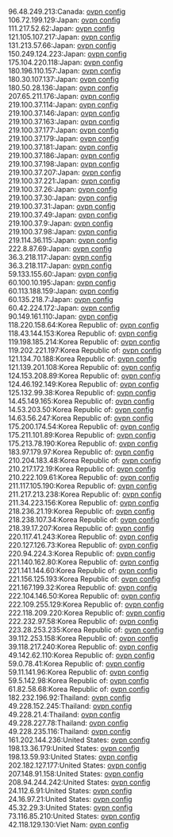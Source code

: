 96.48.249.213:Canada: [ovpn config](vpn/96_48_249_213.ovpn)  
106.72.199.129:Japan: [ovpn config](vpn/106_72_199_129.ovpn)  
111.217.52.62:Japan: [ovpn config](vpn/111_217_52_62.ovpn)  
121.105.107.217:Japan: [ovpn config](vpn/121_105_107_217.ovpn)  
131.213.57.66:Japan: [ovpn config](vpn/131_213_57_66.ovpn)  
150.249.124.223:Japan: [ovpn config](vpn/150_249_124_223.ovpn)  
175.104.220.118:Japan: [ovpn config](vpn/175_104_220_118.ovpn)  
180.196.110.157:Japan: [ovpn config](vpn/180_196_110_157.ovpn)  
180.30.107.137:Japan: [ovpn config](vpn/180_30_107_137.ovpn)  
180.50.28.136:Japan: [ovpn config](vpn/180_50_28_136.ovpn)  
207.65.211.176:Japan: [ovpn config](vpn/207_65_211_176.ovpn)  
219.100.37.114:Japan: [ovpn config](vpn/219_100_37_114.ovpn)  
219.100.37.146:Japan: [ovpn config](vpn/219_100_37_146.ovpn)  
219.100.37.163:Japan: [ovpn config](vpn/219_100_37_163.ovpn)  
219.100.37.177:Japan: [ovpn config](vpn/219_100_37_177.ovpn)  
219.100.37.179:Japan: [ovpn config](vpn/219_100_37_179.ovpn)  
219.100.37.181:Japan: [ovpn config](vpn/219_100_37_181.ovpn)  
219.100.37.186:Japan: [ovpn config](vpn/219_100_37_186.ovpn)  
219.100.37.198:Japan: [ovpn config](vpn/219_100_37_198.ovpn)  
219.100.37.207:Japan: [ovpn config](vpn/219_100_37_207.ovpn)  
219.100.37.221:Japan: [ovpn config](vpn/219_100_37_221.ovpn)  
219.100.37.26:Japan: [ovpn config](vpn/219_100_37_26.ovpn)  
219.100.37.30:Japan: [ovpn config](vpn/219_100_37_30.ovpn)  
219.100.37.31:Japan: [ovpn config](vpn/219_100_37_31.ovpn)  
219.100.37.49:Japan: [ovpn config](vpn/219_100_37_49.ovpn)  
219.100.37.9:Japan: [ovpn config](vpn/219_100_37_9.ovpn)  
219.100.37.98:Japan: [ovpn config](vpn/219_100_37_98.ovpn)  
219.114.36.115:Japan: [ovpn config](vpn/219_114_36_115.ovpn)  
222.8.87.69:Japan: [ovpn config](vpn/222_8_87_69.ovpn)  
36.3.218.117:Japan: [ovpn config](vpn/36_3_218_117.ovpn)  
36.3.218.117:Japan: [ovpn config](vpn/36_3_218_117.ovpn)  
59.133.155.60:Japan: [ovpn config](vpn/59_133_155_60.ovpn)  
60.100.10.195:Japan: [ovpn config](vpn/60_100_10_195.ovpn)  
60.113.188.159:Japan: [ovpn config](vpn/60_113_188_159.ovpn)  
60.135.218.7:Japan: [ovpn config](vpn/60_135_218_7.ovpn)  
60.42.224.172:Japan: [ovpn config](vpn/60_42_224_172.ovpn)  
90.149.161.110:Japan: [ovpn config](vpn/90_149_161_110.ovpn)  
118.220.158.64:Korea Republic of: [ovpn config](vpn/118_220_158_64.ovpn)  
118.43.144.153:Korea Republic of: [ovpn config](vpn/118_43_144_153.ovpn)  
119.198.185.214:Korea Republic of: [ovpn config](vpn/119_198_185_214.ovpn)  
119.202.221.197:Korea Republic of: [ovpn config](vpn/119_202_221_197.ovpn)  
121.134.70.188:Korea Republic of: [ovpn config](vpn/121_134_70_188.ovpn)  
121.139.201.108:Korea Republic of: [ovpn config](vpn/121_139_201_108.ovpn)  
124.153.208.89:Korea Republic of: [ovpn config](vpn/124_153_208_89.ovpn)  
124.46.192.149:Korea Republic of: [ovpn config](vpn/124_46_192_149.ovpn)  
125.132.99.38:Korea Republic of: [ovpn config](vpn/125_132_99_38.ovpn)  
14.45.149.165:Korea Republic of: [ovpn config](vpn/14_45_149_165.ovpn)  
14.53.203.50:Korea Republic of: [ovpn config](vpn/14_53_203_50.ovpn)  
14.63.56.247:Korea Republic of: [ovpn config](vpn/14_63_56_247.ovpn)  
175.200.174.54:Korea Republic of: [ovpn config](vpn/175_200_174_54.ovpn)  
175.211.101.89:Korea Republic of: [ovpn config](vpn/175_211_101_89.ovpn)  
175.213.78.190:Korea Republic of: [ovpn config](vpn/175_213_78_190.ovpn)  
183.97.179.97:Korea Republic of: [ovpn config](vpn/183_97_179_97.ovpn)  
210.204.183.48:Korea Republic of: [ovpn config](vpn/210_204_183_48.ovpn)  
210.217.172.19:Korea Republic of: [ovpn config](vpn/210_217_172_19.ovpn)  
210.222.109.61:Korea Republic of: [ovpn config](vpn/210_222_109_61.ovpn)  
211.117.105.190:Korea Republic of: [ovpn config](vpn/211_117_105_190.ovpn)  
211.217.213.238:Korea Republic of: [ovpn config](vpn/211_217_213_238.ovpn)  
211.34.223.156:Korea Republic of: [ovpn config](vpn/211_34_223_156.ovpn)  
218.236.21.19:Korea Republic of: [ovpn config](vpn/218_236_21_19.ovpn)  
218.238.107.34:Korea Republic of: [ovpn config](vpn/218_238_107_34.ovpn)  
218.39.17.207:Korea Republic of: [ovpn config](vpn/218_39_17_207.ovpn)  
220.117.41.243:Korea Republic of: [ovpn config](vpn/220_117_41_243.ovpn)  
220.127.126.73:Korea Republic of: [ovpn config](vpn/220_127_126_73.ovpn)  
220.94.224.3:Korea Republic of: [ovpn config](vpn/220_94_224_3.ovpn)  
221.140.162.80:Korea Republic of: [ovpn config](vpn/221_140_162_80.ovpn)  
221.141.144.60:Korea Republic of: [ovpn config](vpn/221_141_144_60.ovpn)  
221.156.125.193:Korea Republic of: [ovpn config](vpn/221_156_125_193.ovpn)  
221.167.199.32:Korea Republic of: [ovpn config](vpn/221_167_199_32.ovpn)  
222.104.146.50:Korea Republic of: [ovpn config](vpn/222_104_146_50.ovpn)  
222.109.255.129:Korea Republic of: [ovpn config](vpn/222_109_255_129.ovpn)  
222.118.209.220:Korea Republic of: [ovpn config](vpn/222_118_209_220.ovpn)  
222.232.97.58:Korea Republic of: [ovpn config](vpn/222_232_97_58.ovpn)  
223.28.253.235:Korea Republic of: [ovpn config](vpn/223_28_253_235.ovpn)  
39.112.253.158:Korea Republic of: [ovpn config](vpn/39_112_253_158.ovpn)  
39.118.217.240:Korea Republic of: [ovpn config](vpn/39_118_217_240.ovpn)  
49.142.62.110:Korea Republic of: [ovpn config](vpn/49_142_62_110.ovpn)  
59.0.78.41:Korea Republic of: [ovpn config](vpn/59_0_78_41.ovpn)  
59.11.141.96:Korea Republic of: [ovpn config](vpn/59_11_141_96.ovpn)  
59.5.142.98:Korea Republic of: [ovpn config](vpn/59_5_142_98.ovpn)  
61.82.58.68:Korea Republic of: [ovpn config](vpn/61_82_58_68.ovpn)  
182.232.196.92:Thailand: [ovpn config](vpn/182_232_196_92.ovpn)  
49.228.152.245:Thailand: [ovpn config](vpn/49_228_152_245.ovpn)  
49.228.21.4:Thailand: [ovpn config](vpn/49_228_21_4.ovpn)  
49.228.227.78:Thailand: [ovpn config](vpn/49_228_227_78.ovpn)  
49.228.235.116:Thailand: [ovpn config](vpn/49_228_235_116.ovpn)  
161.202.144.236:United States: [ovpn config](vpn/161_202_144_236.ovpn)  
198.13.36.179:United States: [ovpn config](vpn/198_13_36_179.ovpn)  
198.13.59.93:United States: [ovpn config](vpn/198_13_59_93.ovpn)  
202.182.127.177:United States: [ovpn config](vpn/202_182_127_177.ovpn)  
207.148.91.158:United States: [ovpn config](vpn/207_148_91_158.ovpn)  
208.94.244.242:United States: [ovpn config](vpn/208_94_244_242.ovpn)  
24.112.6.91:United States: [ovpn config](vpn/24_112_6_91.ovpn)  
24.16.97.21:United States: [ovpn config](vpn/24_16_97_21.ovpn)  
45.32.29.3:United States: [ovpn config](vpn/45_32_29_3.ovpn)  
73.116.85.210:United States: [ovpn config](vpn/73_116_85_210.ovpn)  
42.118.129.130:Viet Nam: [ovpn config](vpn/42_118_129_130.ovpn)  
